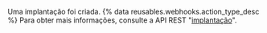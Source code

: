 Uma implantação foi criada. {% data reusables.webhooks.action_type_desc %} Para obter mais informações, consulte a API REST "[implantação](/rest/reference/repos#list-deployments)".
